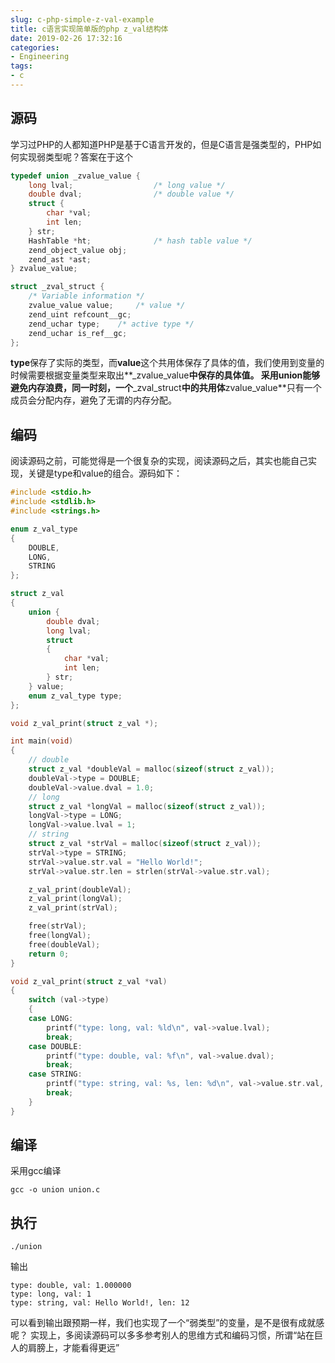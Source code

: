 ```yaml
---
slug: c-php-simple-z-val-example
title: c语言实现简单版的php z_val结构体
date: 2019-02-26 17:32:16
categories:
- Engineering
tags:
- c
---
```


## 源码

学习过PHP的人都知道PHP是基于C语言开发的，但是C语言是强类型的，PHP如何实现弱类型呢？答案在于这个

```c
typedef union _zvalue_value {
	long lval;					/* long value */
	double dval;				/* double value */
	struct {
		char *val;
		int len;
	} str;
	HashTable *ht;				/* hash table value */
	zend_object_value obj;
	zend_ast *ast;
} zvalue_value;

struct _zval_struct {
	/* Variable information */
	zvalue_value value;		/* value */
	zend_uint refcount__gc;
	zend_uchar type;	/* active type */
	zend_uchar is_ref__gc;
};
```

**type**保存了实际的类型，而**value**这个共用体保存了具体的值，我们使用到变量的时候需要根据变量类型来取出**_zvalue_value**中保存的具体值。
采用union能够避免内存浪费，同一时刻，一个**_zval_struct**中的共用体**zvalue_value**只有一个成员会分配内存，避免了无谓的内存分配。

## 编码

阅读源码之前，可能觉得是一个很复杂的实现，阅读源码之后，其实也能自己实现，关键是type和value的组合。源码如下：

```c
#include <stdio.h>
#include <stdlib.h>
#include <strings.h>

enum z_val_type
{
    DOUBLE,
    LONG,
    STRING
};

struct z_val
{
    union {
        double dval;
        long lval;
        struct
        {
            char *val;
            int len;
        } str;
    } value;
    enum z_val_type type;
};

void z_val_print(struct z_val *);

int main(void)
{
    // double
    struct z_val *doubleVal = malloc(sizeof(struct z_val));
    doubleVal->type = DOUBLE;
    doubleVal->value.dval = 1.0;
    // long
    struct z_val *longVal = malloc(sizeof(struct z_val));
    longVal->type = LONG;
    longVal->value.lval = 1;
    // string
    struct z_val *strVal = malloc(sizeof(struct z_val));
    strVal->type = STRING;
    strVal->value.str.val = "Hello World!";
    strVal->value.str.len = strlen(strVal->value.str.val);

    z_val_print(doubleVal);
    z_val_print(longVal);
    z_val_print(strVal);

    free(strVal);
    free(longVal);
    free(doubleVal);
    return 0;
}

void z_val_print(struct z_val *val)
{
    switch (val->type)
    {
    case LONG:
        printf("type: long, val: %ld\n", val->value.lval);
        break;
    case DOUBLE:
        printf("type: double, val: %f\n", val->value.dval);
        break;
    case STRING:
        printf("type: string, val: %s, len: %d\n", val->value.str.val, val->value.str.len);
        break;
    }
}
```

## 编译
采用gcc编译

```
gcc -o union union.c
```

## 执行

```
./union
```

输出

```
type: double, val: 1.000000
type: long, val: 1
type: string, val: Hello World!, len: 12
```

可以看到输出跟预期一样，我们也实现了一个“弱类型”的变量，是不是很有成就感呢？
实现上，多阅读源码可以多多参考别人的思维方式和编码习惯，所谓“站在巨人的肩膀上，才能看得更远”